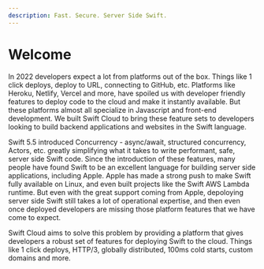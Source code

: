 ```yaml
---
description: Fast. Secure. Server Side Swift.
---
```


# Welcome

In 2022 developers expect a lot from platforms out of the box. Things like 1 click deploys, deploy to URL, connecting to GitHub, etc. Platforms like Heroku, Netlify, Vercel and more, have spoiled us with developer friendly features to deploy code to the cloud and make it instantly available. But these platforms almost all specialize in Javascript and front-end development. We built Swift Cloud to bring these feature sets to developers looking to build backend applications and websites in the Swift language.

Swift 5.5 introduced Concurrency - async/await, structured concurrency, Actors, etc. greatly simplifying what it takes to write performant, safe, server side Swift code. Since the introduction of these features, many people have found Swift to be an excellent language for building server side applications, including Apple. Apple has made a strong push to make Swift fully available on Linux, and even built projects like the Swift AWS Lambda runtime. But even with the great support coming from Apple, depoloying server side Swift still takes a lot of operational expertise, and then even once deployed developers are missing those platform features that we have come to expect.

Swift Cloud aims to solve this problem by providing a platform that gives developers a robust set of features for deploying Swift to the cloud. Things like 1 click deploys, HTTP/3, globally distributed, 100ms cold starts, custom domains and more.

